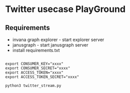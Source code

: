 # Twitter usecase PlayGround

## Requirements
- invana graph explorer - start explorer server
- janusgraph - start janusgraph server 
- install requirements.txt

```shell script

export CONSUMER_KEY="xxxx"
export CONSUMER_SECRET="xxxx"
export ACCESS_TOKEN="xxxx"
export ACCESS_TOKEN_SECRET="xxxx"

python3 twitter_stream.py
```
